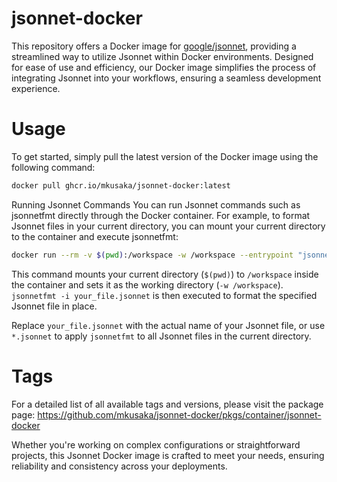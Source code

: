 # jsonnet-docker
This repository offers a Docker image for [google/jsonnet](https://github.com/google/jsonnet.git), providing a streamlined way to utilize Jsonnet within Docker environments. Designed for ease of use and efficiency, our Docker image simplifies the process of integrating Jsonnet into your workflows, ensuring a seamless development experience.

# Usage
To get started, simply pull the latest version of the Docker image using the following command:

```bash
docker pull ghcr.io/mkusaka/jsonnet-docker:latest
```

Running Jsonnet Commands
You can run Jsonnet commands such as jsonnetfmt directly through the Docker container. For example, to format Jsonnet files in your current directory, you can mount your current directory to the container and execute jsonnetfmt:

```bash
docker run --rm -v $(pwd):/workspace -w /workspace --entrypoint "jsonnetfmt" ghcr.io/mkusaka/jsonnet-docker:latest -i your_file.jsonnet
```

This command mounts your current directory (`$(pwd)`) to `/workspace` inside the container and sets it as the working directory (`-w /workspace`). `jsonnetfmt -i your_file.jsonnet` is then executed to format the specified Jsonnet file in place.

Replace `your_file.jsonnet` with the actual name of your Jsonnet file, or use `*.jsonnet` to apply `jsonnetfmt` to all Jsonnet files in the current directory.

# Tags

For a detailed list of all available tags and versions, please visit the package page: https://github.com/mkusaka/jsonnet-docker/pkgs/container/jsonnet-docker

Whether you're working on complex configurations or straightforward projects, this Jsonnet Docker image is crafted to meet your needs, ensuring reliability and consistency across your deployments.
